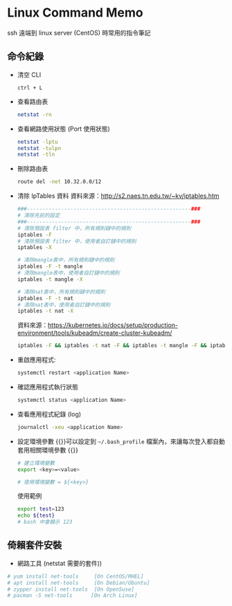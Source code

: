# Linux Command Memo


ssh 遠端到 linux server (CentOS) 時常用的指令筆記

<!--more-->

## 命令紀錄

* 清空 CLI
    ```
    ctrl + L
    ```
* 查看路由表
    ```bash
    netstat -rn
    ```
* 查看網路使用狀態 (Port 使用狀態)
    ```bash
    netstat -lptu
    netstat -tulpn
    netstat -tln
    ```
* 刪除路由表
    ```bash
    route del -net 10.32.0.0/12
    ```
* 清除 IpTables 資料
    資料來源：http://s2.naes.tn.edu.tw/~kv/iptables.htm
    ```bash
    ###-----------------------------------------------------###
    # 清除先前的設定
    ###-----------------------------------------------------###
    # 清除預設表 filter 中，所有規則鏈中的規則
    iptables -F
    # 清除預設表 filter 中，使用者自訂鏈中的規則
    iptables -X

    # 清除mangle表中，所有規則鏈中的規則
    iptables -F -t mangle
    # 清除mangle表中，使用者自訂鏈中的規則
    iptables -t mangle -X

    # 清除nat表中，所有規則鏈中的規則
    iptables -F -t nat
    # 清除nat表中，使用者自訂鏈中的規則
    iptables -t nat -X
    ```

    資料來源：https://kubernetes.io/docs/setup/production-environment/tools/kubeadm/create-cluster-kubeadm/
    ```bash
    iptables -F && iptables -t nat -F && iptables -t mangle -F && iptables -X
    ```
* 重啟應用程式:
    ```bash
    systemctl restart <application Name>
    ```
* 確認應用程式執行狀態
    ```bash
    systemctl status <application Name>
    ```
* 查看應用程式紀錄 (log)
    ```bash
    journalctl -xeu <application Name>
    ```
* 設定環境參數
    {{<admonition info >}}可以設定到 `~/.bash_profile` 檔案內，來讓每次登入都自動套用相關環境參數
    {{</admonition >}}

    ```bash
    # 建立環境變數
    export <key>=<value>

    # 使用環境變數 = ${<key>}
    ```

    使用範例

    ```bash
    export test=123
    echo ${test}
    # bash 中會顯示 123
    ```

## 倚賴套件安裝

* 網路工具 (netstat 需要的套件))

```bash
# yum install net-tools     [On CentOS/RHEL]
# apt install net-tools     [On Debian/Ubuntu]
# zypper install net-tools  [On OpenSuse]
# pacman -S net-tools      [On Arch Linux]
```

